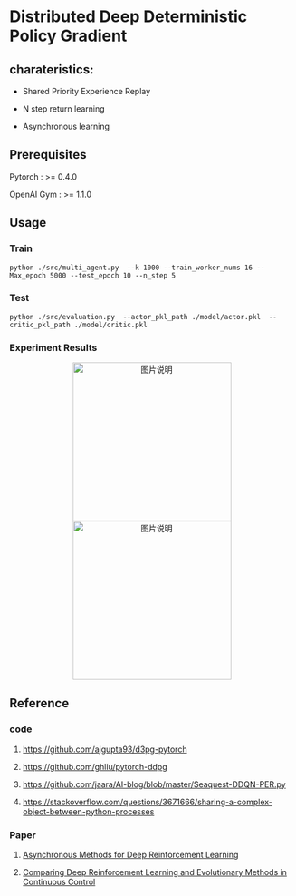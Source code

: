 # Distributed Deep Deterministic Policy Gradient 

## charateristics:

+ Shared Priority Experience Replay

+ N step return learning 

+ Asynchronous learning


## Prerequisites

Pytorch     :  >= 0.4.0 

OpenAI Gym  :  >= 1.1.0


## Usage

### Train

```Shell
python ./src/multi_agent.py  --k 1000 --train_worker_nums 16 --Max_epoch 5000 --test_epoch 10 --n_step 5
```


### Test

```Shell
python ./src/evaluation.py  --actor_pkl_path ./model/actor.pkl  --critic_pkl_path ./model/critic.pkl 
```

### Experiment Results
<div align="center">
<img src="https://github.com/fujunustc/Pytorch-RL/raw/master/D3PG/imgs/Mountain_test.png" height="280px" alt="图片说明" >
<img src="https://github.com/fujunustc/Pytorch-RL/raw/master/D3PG/imgs/MountainCar.gif" height="280px" alt="图片说明" >
</div>


## Reference

### code

1. https://github.com/ajgupta93/d3pg-pytorch

2. https://github.com/ghliu/pytorch-ddpg

3. https://github.com/jaara/AI-blog/blob/master/Seaquest-DDQN-PER.py

4. https://stackoverflow.com/questions/3671666/sharing-a-complex-object-between-python-processes

### Paper 

1. [Asynchronous Methods for Deep Reinforcement Learning](https://arxiv.org/abs/1602.01783)

2. [Comparing Deep Reinforcement Learning and Evolutionary Methods
in Continuous Control](https://arxiv.org/pdf/1712.00006.pdf)



